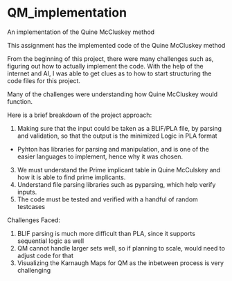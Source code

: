 # QM_implementation
An implementation of the Quine McCluskey method 

This assignment has the implemented code of the Quine McCluskey method

From the beginning of this project, there were many challenges such as, figuring out how to actually implement the code. 
With the help of the internet and AI, I was able to get clues as to how to start structuring the code files for this project. 

Many of the challenges were understanding how Quine McCluskey would function. 

Here is a brief breakdown of the project approach: 

1.  Making sure that the input could be taken as a BLIF/PLA file, by parsing and validation, so that the output is the minimized Logic in PLA format
   - Pyhton has libraries for parsing and manipulation, and is one of the easier languages to implement, hence why it was chosen. 
3. We must understand the Prime implicant table in Quine McCulskey and how it is able to find prime implicants.
4. Understand file parsing libraries such as pyparsing, which help verify inputs. 
5. The code must be tested and verified with a handful of random testcases


Challenges Faced: 
1.  BLIF parsing is much more difficult than PLA, since it supports sequential logic as well
2.  QM cannot handle larger sets well, so if planning to scale, would need to adjust code for that
3.  Visualizing the Karnaugh Maps for QM as the inbetween process is very challenging





